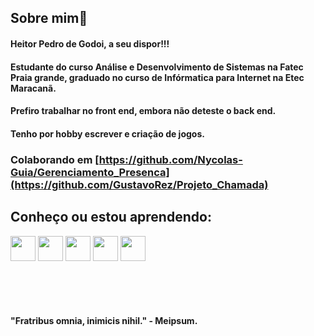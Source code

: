 ## Sobre mim👋

#### Heitor Pedro de Godoi, a seu dispor!!!
#### Estudante do curso Análise e Desenvolvimento de Sistemas na Fatec Praia grande, graduado no curso de Infórmatica para Internet na Etec Maracanã.
#### Prefiro trabalhar no front end, embora não deteste o back end.

#### Tenho por hobby escrever e criação de jogos.
### Colaborando em [https://github.com/Nycolas-Guia/Gerenciamento_Presenca](https://github.com/GustavoRez/Projeto_Chamada)

## Conheço ou estou aprendendo:
<img loading="lazy" src="https://cdn.jsdelivr.net/gh/devicons/devicon@latest/icons/html5/html5-original-wordmark.svg" width="40" height="40"/> <img loading="lazy" src="https://cdn.jsdelivr.net/gh/devicons/devicon@latest/icons/css3/css3-original-wordmark.svg"  width="40" height="40" /> <img loading="lazy" src="https://cdn.jsdelivr.net/gh/devicons/devicon@latest/icons/php/php-plain.svg" width="40" height="40"/> <img loading="lazy" src="https://cdn.jsdelivr.net/gh/devicons/devicon@latest/icons/java/java-original-wordmark.svg" width="40" height="40" /> <img loading="lazy" src="https://cdn.jsdelivr.net/gh/devicons/devicon@latest/icons/cplusplus/cplusplus-original.svg" width="40" height="40"/>   

<br><br><br>




#### "Fratribus omnia, inimicis nihil." - Meipsum.
